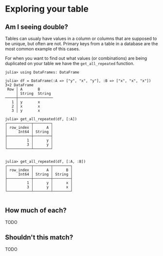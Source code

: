 # Exploring your table

## Am I seeing double?

Tables can usualy have values in a column or columns that are supposed to be unique, but often are not.
Primary keys from a table in a database are the most common example of this cases.

For when you want to find out what values (or combinations) are being duplicated on your table we have
the `get_all_repeated` function.

```jldoctest explore
julia> using DataFrames: DataFrame

julia> df = DataFrame(:A => ["y", "x", "y"], :B => ["x", "x", "x"]) 
3×2 DataFrame
 Row │ A       B
     │ String  String
─────┼────────────────
   1 │ y       x
   2 │ x       x
   3 │ y       x

julia> get_all_repeated(df, [:A])
┌───────────┬────────┐
│ row_index │      A │
│     Int64 │ String │
├───────────┼────────┤
│         1 │      y │
│         3 │      y │
└───────────┴────────┘


julia> get_all_repeated(df, [:A, :B])
┌───────────┬────────┬────────┐
│ row_index │      A │      B │
│     Int64 │ String │ String │
├───────────┼────────┼────────┤
│         1 │      y │      x │
│         3 │      y │      x │
└───────────┴────────┴────────┘


```

## How much of each?

TODO

## Shouldn't this match?

TODO


